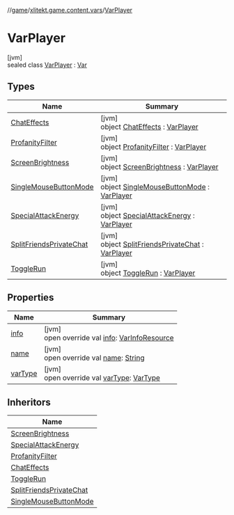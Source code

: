 //[game](../../../index.md)/[xlitekt.game.content.vars](../index.md)/[VarPlayer](index.md)

# VarPlayer

[jvm]\
sealed class [VarPlayer](index.md) : [Var](../-var/index.md)

## Types

| Name | Summary |
|---|---|
| [ChatEffects](-chat-effects/index.md) | [jvm]<br>object [ChatEffects](-chat-effects/index.md) : [VarPlayer](index.md) |
| [ProfanityFilter](-profanity-filter/index.md) | [jvm]<br>object [ProfanityFilter](-profanity-filter/index.md) : [VarPlayer](index.md) |
| [ScreenBrightness](-screen-brightness/index.md) | [jvm]<br>object [ScreenBrightness](-screen-brightness/index.md) : [VarPlayer](index.md) |
| [SingleMouseButtonMode](-single-mouse-button-mode/index.md) | [jvm]<br>object [SingleMouseButtonMode](-single-mouse-button-mode/index.md) : [VarPlayer](index.md) |
| [SpecialAttackEnergy](-special-attack-energy/index.md) | [jvm]<br>object [SpecialAttackEnergy](-special-attack-energy/index.md) : [VarPlayer](index.md) |
| [SplitFriendsPrivateChat](-split-friends-private-chat/index.md) | [jvm]<br>object [SplitFriendsPrivateChat](-split-friends-private-chat/index.md) : [VarPlayer](index.md) |
| [ToggleRun](-toggle-run/index.md) | [jvm]<br>object [ToggleRun](-toggle-run/index.md) : [VarPlayer](index.md) |

## Properties

| Name | Summary |
|---|---|
| [info](info.md) | [jvm]<br>open override val [info](info.md): [VarInfoResource](../../../../shared/shared/xlitekt.shared.resource/-var-info-resource/index.md) |
| [name](name.md) | [jvm]<br>open override val [name](name.md): [String](https://kotlinlang.org/api/latest/jvm/stdlib/kotlin/-string/index.html) |
| [varType](var-type.md) | [jvm]<br>open override val [varType](var-type.md): [VarType](../-var-type/index.md) |

## Inheritors

| Name |
|---|
| [ScreenBrightness](-screen-brightness/index.md) |
| [SpecialAttackEnergy](-special-attack-energy/index.md) |
| [ProfanityFilter](-profanity-filter/index.md) |
| [ChatEffects](-chat-effects/index.md) |
| [ToggleRun](-toggle-run/index.md) |
| [SplitFriendsPrivateChat](-split-friends-private-chat/index.md) |
| [SingleMouseButtonMode](-single-mouse-button-mode/index.md) |
